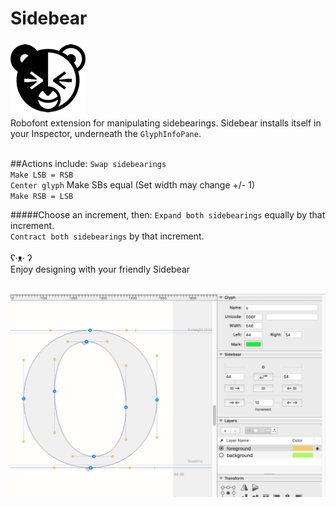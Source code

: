 # Sidebear

![](./_images/Sidebear_Icon.png)
<br />
Robofont extension for manipulating sidebearings. Sidebear installs itself in your Inspector, underneath the `GlyphInfoPane`.
<br /><br />

##Actions include:
`Swap sidebearings`
<br />`Make LSB = RSB`
<br />`Center glyph` Make SBs equal (Set width may change +/- 1)
<br />`Make RSB = LSB`

#####Choose an increment, then:
`Expand both sidebearings` equally by that increment.
<br />`Contract both sidebearings` by that increment.
<br /><br />
ʕ·ᴥ· ʔ
<br />
Enjoy designing with your friendly Sidebear   
<br />

![](./_images/Sidebear_screen.png)